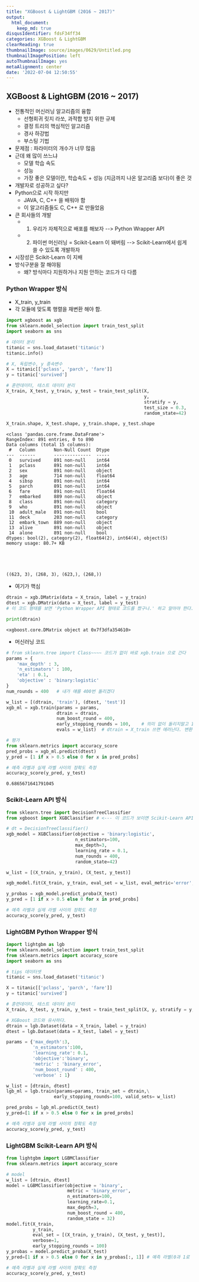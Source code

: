 ```yaml
---
title: "XGBoost & LightGBM (2016 ~ 2017)"
output:
  html_document:
    keep_md: true
disqusIdentifier: fdsF34ff34
categories: XGBoost & LightGBM
clearReading: true
thumbnailImage: source/images/0629/Untitled.png
thumbnailImagePosition: left
autoThumbnailImage: yes
metaAlignment: center
date: '2022-07-04 12:50:55'
---
```


## XGBoost & LightGBM (2016 ~ 2017)
- 전통적인 머신러닝 알고리즘의 융합
  + 선형회귀 릿지 라쏘, 과적합 방지 위한 규제
  + 결정 트리의 핵심적인 알고리즘
  + 경사 하강법
  + 부스팅 기법
- 문제점 : 파라미터의 개수가 너무 많음
- 근데 왜 많이 쓰느냐
  + 모델 학습 속도
  + 성능
  + 가장 좋은 모델이란, 학습속도 + 성능 (지금까지 나온 알고리즘 보다)이 좋은 것
- 개발자로 성공하고 싶다?
- Python으로 시작 하지만
  + JAVA, C, C++ 을 배워야 함
  + 이 알고리즘들도 C, C++ 로 만들었음
- 큰 회사들의 개발
  + 1. 우리가 자체적으로 배포를 해보자 --> Python Wrapper API
  + 2. 파이썬 머신러닝 = Scikit-Learn 이 돼버림 --> Scikit-Learn에서 쉽게 쓸 수 있도록 개발하자
- 시장성은 Scikit-Learn 이 지배
- 방식구분을 잘 해야됨
  + 왜? 방식마다 지원하거나 지원 안하는 코드가 다 다름

### Python Wrapper 방식
- X_train, y_train
- 각 모듈에 맞도록 행렬을 재변환 해야 함.


```python
import xgboost as xgb 
from sklearn.model_selection import train_test_split
import seaborn as sns 

# 데이터 분리
titanic = sns.load_dataset('titanic')
titanic.info()

# X, 독립변수, y 종속변수
X = titanic[['pclass', 'parch', 'fare']]
y = titanic['survived']

# 훈련데이터, 테스트 데이터 분리
X_train, X_test, y_train, y_test = train_test_split(X, 
                                                    y, 
                                                    stratify = y, 
                                                    test_size = 0.3, 
                                                    random_state=42)

X_train.shape, X_test.shape, y_train.shape, y_test.shape
```

    <class 'pandas.core.frame.DataFrame'>
    RangeIndex: 891 entries, 0 to 890
    Data columns (total 15 columns):
     #   Column       Non-Null Count  Dtype   
    ---  ------       --------------  -----   
     0   survived     891 non-null    int64   
     1   pclass       891 non-null    int64   
     2   sex          891 non-null    object  
     3   age          714 non-null    float64 
     4   sibsp        891 non-null    int64   
     5   parch        891 non-null    int64   
     6   fare         891 non-null    float64 
     7   embarked     889 non-null    object  
     8   class        891 non-null    category
     9   who          891 non-null    object  
     10  adult_male   891 non-null    bool    
     11  deck         203 non-null    category
     12  embark_town  889 non-null    object  
     13  alive        891 non-null    object  
     14  alone        891 non-null    bool    
    dtypes: bool(2), category(2), float64(2), int64(4), object(5)
    memory usage: 80.7+ KB
    




    ((623, 3), (268, 3), (623,), (268,))



- 여기가 핵심


```python
dtrain = xgb.DMatrix(data = X_train, label = y_train)
dtest = xgb.DMatrix(data = X_test, label = y_test)
# 이 코드 형태를 보면 'Python Wrapper API 형태로 코드를 짰구나.' 하고 알아야 한다.

print(dtrain)
```

    <xgboost.core.DMatrix object at 0x7f3dfa354610>
    

- 머신러닝 코드


```python
# from sklearn.tree import Class~~~~ 코드가 없이 바로 xgb.train 으로 간다
params = {
    'max_depth' : 3,
    'n_estimators' : 100,
    'eta' : 0.1,
    'objective' : 'binary:logistic'
}
num_rounds = 400   # 내가 얘를 400번 돌리겠다

w_list = [(dtrain, 'train'), (dtest, 'test')]
xgb_ml = xgb.train(params = params, 
                   dtrain = dtrain, 
                   num_boost_round = 400,
                   early_stopping_rounds = 100,    # 의미 없이 돌리지말고 100번만 돌리겠다
                   evals = w_list)  # dtrain = X_train 쓰면 에러난다. 변환을 해줘야 됨
```


```python
# 평가
from sklearn.metrics import accuracy_score
pred_probs = xgb_ml.predict(dtest)
y_pred = [1 if x > 0.5 else 0 for x in pred_probs]

# 예측 라벨과 실제 라벨 사이의 정확도 측정
accuracy_score(y_pred, y_test)
```




    0.6865671641791045



### Scikit-Learn API 방식


```python
from sklearn.tree import DecisionTreeClassifier
from xgboost import XGBClassifier # <--- 이 코드가 보이면 Scikit-Learn API 방식을 사용했다

# dt = DecisionTreeClassifier()
xgb_model = XGBClassifier(objective = 'binary:logistic', 
                          n_estimators=100, 
                          max_depth=3, 
                          learning_rate = 0.1, 
                          num_rounds = 400,
                          random_state=42)

w_list = [(X_train, y_train), (X_test, y_test)]

xgb_model.fit(X_train, y_train, eval_set = w_list, eval_metric='error', verbose=True)

y_probas = xgb_model.predict_proba(X_test)
y_pred = [1 if x > 0.5 else 0 for x in pred_probs]

# 예측 라벨과 실제 라벨 사이의 정확도 측정
accuracy_score(y_pred, y_test)
```

### LightGBM Python Wrapper 방식


```python
import lightgbm as lgb 
from sklearn.model_selection import train_test_split 
from sklearn.metrics import accuracy_score
import seaborn as sns 

# tips 데이터셋 
titanic = sns.load_dataset('titanic')

X = titanic[['pclass', 'parch', 'fare']]
y = titanic['survived']

# 훈련데이터, 테스트 데이터 분리
X_train, X_test, y_train, y_test = train_test_split(X, y, stratify = y, test_size = 0.3, random_state=42)

# XGBoost 코드와 유사하다. 
dtrain = lgb.Dataset(data = X_train, label = y_train)
dtest = lgb.Dataset(data = X_test, label = y_test)

params = {'max_depth':3,
          'n_estimators':100,
          'learning_rate': 0.1,
          'objective':'binary',
          'metric' : 'binary_error', 
          'num_boost_round' : 400, 
          'verbose' : 1} 

w_list = [dtrain, dtest]
lgb_ml = lgb.train(params=params, train_set = dtrain,\
                  early_stopping_rounds=100, valid_sets= w_list)

pred_probs = lgb_ml.predict(X_test)
y_pred=[1 if x > 0.5 else 0 for x in pred_probs]

# 예측 라벨과 실제 라벨 사이의 정확도 측정
accuracy_score(y_pred, y_test)
```

### LightGBM Scikit-Learn API 방식


```python
from lightgbm import LGBMClassifier
from sklearn.metrics import accuracy_score

# model 
w_list = [dtrain, dtest]
model = LGBMClassifier(objective = 'binary', 
                       metric = 'binary_error',
                       n_estimators=100, 
                       learning_rate=0.1, 
                       max_depth=3, 
                       num_boost_round = 400,
                       random_state = 32)
model.fit(X_train, 
          y_train, 
          eval_set = [(X_train, y_train), (X_test, y_test)], 
          verbose=1,
          early_stopping_rounds = 100)
y_probas = model.predict_proba(X_test) 
y_pred=[1 if x > 0.5 else 0 for x in y_probas[:, 1]] # 예측 라벨(0과 1로 예측)

# 예측 라벨과 실제 라벨 사이의 정확도 측정
accuracy_score(y_pred, y_test)
```
